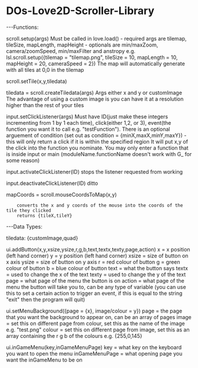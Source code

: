 # DOs-Love2D-Scroller-Library

---Functions:

scroll.setup(args)
	Must be called in love.load() - required args are tilemap, tileSize, mapLength, mapHeight - optionals are min/maxZoom, camera/zoomSpeed, min/maxFilter and anstropy
	e.g. lsl.scroll.setup({tilemap = "tilemap.png", tileSize = 10, mapLength = 10, mapHeight = 20, cameraSpeed = 2})
	The map will automatically generate with all tiles at 0,0 in the tilemap

scroll.setTile(x,y,tiledata)

tiledata = scroll.createTiledata(args)
	Args either x and y or customImage
	The advantage of using a custom image is you can have it at a resolution higher than the rest of your tiles

input.setClickListener(args)
		Must have ID(just make these integers incrementing from 1 by 1 each time), click(either 1,2, or 3), event(the function you want it to call e.g. "testFunction").
		There is an optional arguement of condition (set out as condition = {minX,maxX,minY,maxY}) - this will only return a click if it is within the specified region
		It will put x,y of the click into the function you nominate.
		You may only enter a function that is inside input or main (moduleName.functionName doesn't work with G_ for some reason)

input.activateClickListener(ID)
			stops the listener requested from working
			
input.deactivateClickListener(ID)
			ditto
			
mapCoords = scroll.mouseCoordsToMap(x,y)
		
		converts the x and y coords of the mouse into the coords of the tile they clicked
		returns {tileX,tileY}


---Data Types:

tiledata:
	{customImage,quad}
	
ui.addButton(x,y,xsize,ysize,r,g,b,text,textx,texty,page,action)
	x = x position (left hand corner)
	y = y position (left hand corner)
	xsize = size of button on x axis
	ysize = size of button on y axis
	r = red colour of button
	g = green colour of button
	b = blue colour of button
	text = what the button says
	textx = used to change the x of the text
	texty = used to change the y of the text
	page = what page of the menu the button is on
	action = what page of the menu the button will take you to, can be any type of variable (you can use this to set a certain action to trigger an event, if this is equal to the string "exit" then the program will quit)

ui.setMenuBackground({page = {x}, image/colour = y})
	page = the page that you want the background to appear on, can be an array of pages
	image = set this on different page from colour, set this as the name of the image e.g. "test.png"
	colour = set this on different page from image, set this as an array containing the r g b of the colours e.g. {255,0,145}

ui.inGameMenu(key,inGameMenuPage)
	key = what key on the keyboard you want to open the menu
	inGameMenuPage = what opening page you want the inGameMenu to be on